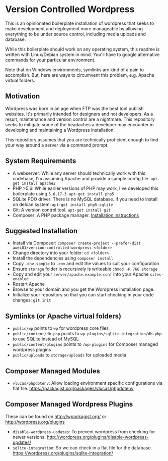 # Version Controlled Wordpress

This is an opinionated boilerplate installation of wordpress that seeks to make development and deployment more manageable by allowing everything to be under source control, including media uploads and database.

While this boilerplate should work on any operating system, this readme is written with Linux/Debian system in mind. You'll have to google alternative commands for your particular environment.

Note that on Windows environments, symlinks are kind of a pain to accomplish. But, here are ways to circumvent this problem, e.g. Apache virtual folders.


## Motivation

Wordpress was born in an age when FTP was the best tool publish websites. It's primarily intended for designers and not developers. As a result, maintenance and version control are a nightmare. This repository seeks to mitigate some of the headaches a developer may encounter in developing and maintaining a Wordpress installation.

This repository assumes that you are technically proficient enough to find your way around a server via a command prompt.


## System Requirements

* A webserver: While any server should technically work with this codebase, I'm assuming Apache and provide a sample config file. `apt-get install apache2`
* PHP >5.6: While earlier versions of PHP may work, I've developed this boilerplate using `5.6.17-3`. `apt-get install php5`
* SQLite PDO driver: There is no MySQL database. If you need to install on debian system: `apt-get install php5-sqlite`
* Git: A version control tool. `apt-get install git`
* Composer: A PHP package manager. [Installation instructions](https://getcomposer.org/download/)


## Suggested Installation

* Install via Composer: `composer create-project --prefer-dist awei01/version-controlled-wordpress <folder>`
* Change directory into your folder: `cd <folder>`
* Install the dependencies using `composer install`
* Copy `.env.sample` to `.env` and edit the values to suit your configuration
* Ensure `storage` folder is recursively is writeable `chmod -R 766 storage`
* Copy and edit your `server/apache.example.conf` into your Apache `sites-enabled`
* Restart Apache
* Browse to your domain and you get the Wordpress installation page.
* Initialize your repository so that you can start checking in your code changes: `git init`


## Symlinks (or Apache virtual folders)

* `public/wp` points to `wp` for wordpress core files
* `public/content/db.php` points to `wp-plugins/sqlite-integration/db.php` to use SQLite instead of MySQL
* `public/content/plugins` points to `/wp-plugins` for Composer managed wordpress plugins
* `public/uploads` to `storage/uploads` for uploaded media


## Composer Managed Modules

* `vlucas/phpdotenv`: Allow loading environment specific configurations via flat file. https://packagist.org/packages/vlucas/phpdotenv


## Composer Managed Wordpress Plugins

These can be found on http://wpackagist.org/ or http://wordpress.org/plugins

* `disable-wordpress-updates`: To prevent wordpress from checking for newer versions. http://wordpress.org/plugins/disable-wordpress-updates/
* `sqlite-integration`: So we can check in a flat file for the database. https://wordpress.org/plugins/sqlite-integration/

